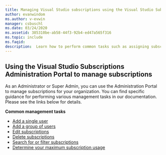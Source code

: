 ```yaml
---
title: Managing Visual Studio subscriptions using the Visual Studio Subscription Administration Portal | Microsoft Docs
author: evanwindom
ms.author: v-evwin
manager: csbuschl
ms.date: 03/24/2020
ms.assetid: 385310be-ab58-44f3-92b4-ed47a565f316
ms.topic: include
ms.faqid: 
description:  Learn how to perform common tasks such as assigning subscriptions, making changes, searching, and setting preferences in the Visual Studio Subscriptions Administration Portal
---
```


## Using the Visual Studio Subscriptions Administration Portal to manage subscriptions
As an Administrator or Super Admin, you can use the Administration Portal to manage subscriptions for your organization.  You can find specific guidance for performing various management tasks in our documentation.  Please see the links below for details. 

**Common management tasks**
- [Add a single user](../../../assign-license.md)
- [Add a group of users](../../../assign-license-bulk.md)
- [Edit subscriptions](../../../edit-license.md)
- [Delete subscriptions]((https://docs.microsoft.com/visualstudio/subscriptions/delete-license.md))
- [Search for or filter subscriptions]((https://docs.microsoft.com/visualstudio/subscriptions/search-license.md))
- [Determine your maximum subscription usage]((https://docs.microsoft.com/visualstudio/subscriptions/maximum-usage.md))